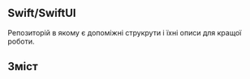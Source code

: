 ## Swift/SwiftUI

Репозиторій в якому є допоміжні струкрути і їхні описи для кращої роботи.

## Зміст

